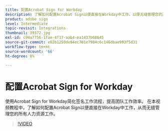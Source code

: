 ```yaml
---
title: 配置Acrobat Sign for Workday
description: 了解如何配置Acrobat Sign以便直接在Workday中工作，以便无缝管理您的所有人力资源工作
product: adobe sign
level: Intermediate
topic-revisit: Integrations
thumbnail: 39372.jpg
exl-id: c94a7756-1fae-4f17-aab4-ea1437b68645
source-git-commit: e02b1250de94ec781e7984c6c146dbae993f5d31
workflow-type: tm+mt
source-wordcount: '66'
ht-degree: 0%

---
```


# 配置Acrobat Sign for Workday

使用Acrobat Sign for Workday简化签名工作流程，提高团队工作效率。 在本视频教程中，了解如何配置Acrobat Sign以便直接在Workday中工作，从而无缝管理您的所有人力资源工作。

>[!VIDEO](https://video.tv.adobe.com/v/39372?hidetitle=true)
